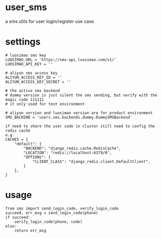 # user_sms
a sms utils for user login/register use case

# settings

    # luosimao sms key
    LUOSIMAO_URL = 'https://sms-api.luosimao.com/v1/'
    LUOSIMAO_API_KEY = ''

    # aliyun sms access key
    ALIYUN_ACCESS_KEY_ID = ''
    ALIYUN_ACCESS_KEY_SECRET = ''

    # the active sms backend
    # dummy version is just silent the sms sending, but verify with the magic code 111111
    # it only used for test environment
    
    # aliyun version and luosimao version are for product environment
    SMS_BACKEND = 'users.sms.backends.dummy.DummySMSBackend'

    if need to share the user code in cluster still need to config the redis cache
    e.g.
    CACHES = {
        "default": {
            "BACKEND": "django_redis.cache.RedisCache",
            "LOCATION": "redis://localhost:6379/0",
            "OPTIONS": {
                "CLIENT_CLASS": "django_redis.client.DefaultClient",
            }
        },
    }    

# usage
    from sms import send_login_code, verify_login_code
    succeed, err_msg = send_login_code(phone)
    if succeed:
        verify_login_code(phone, code)
    else:
        return err_msg
